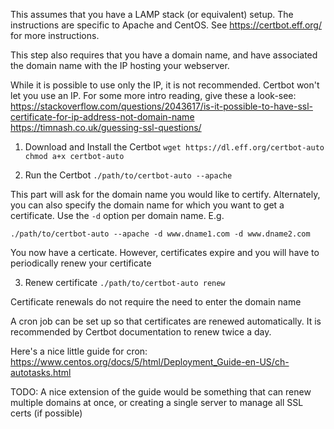 This assumes that you have a LAMP stack (or equivalent) setup.
The instructions are specific to Apache and CentOS. See
https://certbot.eff.org/ for more instructions.

This step also requires that you have a domain name, and have
associated the domain name with the IP hosting your webserver.

While it is possible to use only the IP, it is not recommended.
Certbot won't let you use an IP. For some more intro reading,
give these a look-see:
https://stackoverflow.com/questions/2043617/is-it-possible-to-have-ssl-certificate-for-ip-address-not-domain-name
https://timnash.co.uk/guessing-ssl-questions/

1) Download and Install the Certbot
`wget https://dl.eff.org/certbot-auto`
`chmod a+x certbot-auto`

2) Run the Certbot
`./path/to/certbot-auto --apache`

This part will ask for the domain name you would like to
certify. Alternately, you can also specify the domain
name for which you want to get a certificate. Use the
`-d` option per domain name. E.g.

`./path/to/certbot-auto --apache -d www.dname1.com -d www.dname2.com`

You now have a certicate. However, certificates expire 
and you will have to periodically renew your certificate

3) Renew certificate
`./path/to/certbot-auto renew`

Certificate renewals do not require the need to enter the
domain name

A cron job can be set up so that certificates are renewed
automatically. It is recommended by Certbot documentation
to renew twice a day.

Here's a nice little guide for cron:
https://www.centos.org/docs/5/html/Deployment_Guide-en-US/ch-autotasks.html


TODO: A nice extension of the guide would be something that
can renew multiple domains at once, or creating a single
server to manage all SSL certs (if possible)
